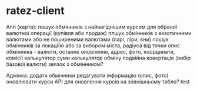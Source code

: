 # ratez-client

Апп (карта):
пошук обмінників з найвигіднішим курсом для обраної валютної операції (купівля або продаж)
плшук обмінників з екзотичними валютами або не поширеними валютами (ларі, ліри, єни)
пошук обмінників за локаціїю або за вибором міста, радіуса від точки
опис обмінника - валюти, останнє оновлення, адрес, фото, координати, комісії
калькулятор суми
калькулятор обміну подвійна ковертація (вибір базової валюти)
звязок з обмінником?

Адмінка:
додати обмінники
редагувати інформацію (опис, фото)
оновлювати курси
API для оновлення курсів на зовнішньому табло?
test
